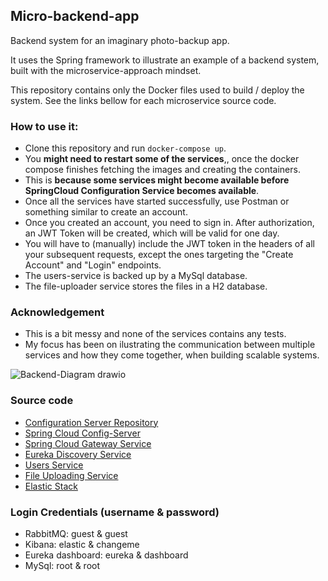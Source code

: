 ## Micro-backend-app
Backend system for an imaginary photo-backup app. 

It uses the Spring framework to illustrate an example of a backend system, built with the microservice-approach mindset.


This repository contains only the Docker files used to build / deploy the system.
See the links bellow for each microservice source code.

### How to use it:
* Clone this repository and run `docker-compose up`. 
* You **might need to restart some of the services**,, once the docker compose finishes fetching the images and creating the containers.
* This is **because some services might become available before SpringCloud Configuration Service becomes available**.
* Once all the services have started successfully, use Postman or something similar to create an account.
* Once you created an account, you need to sign in. After authorization, an JWT Token will be created, which will be valid for one day.
* You will have to (manually) include the JWT token in the headers of all your subsequent requests, except the ones targeting the "Create Account" and "Login" endpoints. 
* The users-service is backed up by a MySql database.
* The file-uploader service stores the files in a H2 database.

### Acknowledgement

* This is a bit messy and none of the services contains any tests.
* My focus has been on ilustrating the communication between multiple services and how they come together, when building scalable systems.



![Backend-Diagram drawio](https://user-images.githubusercontent.com/22425017/137919729-cbbfa8ed-cbc5-462c-b0cd-1fcc49e95346.png)



 
### Source code

* [Configuration Server Repository](https://github.com/PetreVane/photo-backend-configServer)
* [Spring Cloud Config-Server](https://github.com/PetreVane/SpringCloud-ConfigService) 
* [Spring Cloud Gateway Service](https://github.com/PetreVane/Backend-gatewayService)
* [Eureka Discovery Service](https://github.com/PetreVane/Backend-DiscoveryService)
* [Users Service](https://github.com/PetreVane/Backend-usersService)
* [File Uploading Service](https://github.com/PetreVane/Backend-fileUploaderService)
* [Elastic Stack](https://github.com/PetreVane/docker-elk)

### Login Credentials (username & password)
* RabbitMQ: guest & guest
* Kibana: elastic & changeme
* Eureka dashboard: eureka & dashboard
* MySql: root & root


